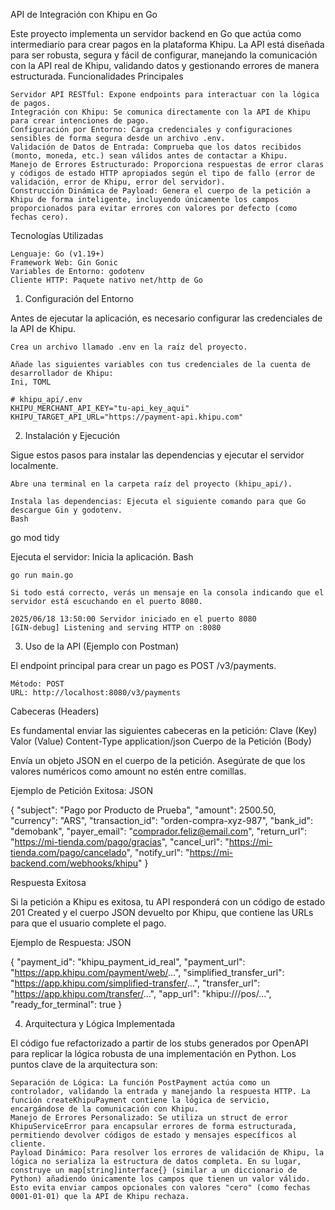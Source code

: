API de Integración con Khipu en Go

Este proyecto implementa un servidor backend en Go que actúa como intermediario para crear pagos en la plataforma Khipu. La API está diseñada para ser robusta, segura y fácil de configurar, manejando la comunicación con la API real de Khipu, validando datos y gestionando errores de manera estructurada.
Funcionalidades Principales

    Servidor API RESTful: Expone endpoints para interactuar con la lógica de pagos.
    Integración con Khipu: Se comunica directamente con la API de Khipu para crear intenciones de pago.
    Configuración por Entorno: Carga credenciales y configuraciones sensibles de forma segura desde un archivo .env.
    Validación de Datos de Entrada: Comprueba que los datos recibidos (monto, moneda, etc.) sean válidos antes de contactar a Khipu.
    Manejo de Errores Estructurado: Proporciona respuestas de error claras y códigos de estado HTTP apropiados según el tipo de fallo (error de validación, error de Khipu, error del servidor).
    Construcción Dinámica de Payload: Genera el cuerpo de la petición a Khipu de forma inteligente, incluyendo únicamente los campos proporcionados para evitar errores con valores por defecto (como fechas cero).

Tecnologías Utilizadas

    Lenguaje: Go (v1.19+)
    Framework Web: Gin Gonic
    Variables de Entorno: godotenv
    Cliente HTTP: Paquete nativo net/http de Go

1. Configuración del Entorno

Antes de ejecutar la aplicación, es necesario configurar las credenciales de la API de Khipu.

    Crea un archivo llamado .env en la raíz del proyecto.

    Añade las siguientes variables con tus credenciales de la cuenta de desarrollador de Khipu:
    Ini, TOML

    # khipu_api/.env
    KHIPU_MERCHANT_API_KEY="tu-api_key_aqui"
    KHIPU_TARGET_API_URL="https://payment-api.khipu.com"

2. Instalación y Ejecución

Sigue estos pasos para instalar las dependencias y ejecutar el servidor localmente.

    Abre una terminal en la carpeta raíz del proyecto (khipu_api/).

    Instala las dependencias: Ejecuta el siguiente comando para que Go descargue Gin y godotenv.
    Bash

go mod tidy

Ejecuta el servidor: Inicia la aplicación.
Bash

    go run main.go

    Si todo está correcto, verás un mensaje en la consola indicando que el servidor está escuchando en el puerto 8080.

    2025/06/18 13:50:00 Servidor iniciado en el puerto 8080
    [GIN-debug] Listening and serving HTTP on :8080

3. Uso de la API (Ejemplo con Postman)

El endpoint principal para crear un pago es POST /v3/payments.

    Método: POST
    URL: http://localhost:8080/v3/payments

Cabeceras (Headers)

Es fundamental enviar las siguientes cabeceras en la petición:
Clave (Key)	Valor (Value)
Content-Type	application/json
Cuerpo de la Petición (Body)

Envía un objeto JSON en el cuerpo de la petición. Asegúrate de que los valores numéricos como amount no estén entre comillas.

Ejemplo de Petición Exitosa:
JSON

{
    "subject": "Pago por Producto de Prueba",
    "amount": 2500.50,
    "currency": "ARS",
    "transaction_id": "orden-compra-xyz-987",
    "bank_id": "demobank",
    "payer_email": "comprador.feliz@email.com",
    "return_url": "https://mi-tienda.com/pago/gracias",
    "cancel_url": "https://mi-tienda.com/pago/cancelado",
    "notify_url": "https://mi-backend.com/webhooks/khipu"
}

Respuesta Exitosa

Si la petición a Khipu es exitosa, tu API responderá con un código de estado 201 Created y el cuerpo JSON devuelto por Khipu, que contiene las URLs para que el usuario complete el pago.

Ejemplo de Respuesta:
JSON

{
    "payment_id": "khipu_payment_id_real",
    "payment_url": "https://app.khipu.com/payment/web/...",
    "simplified_transfer_url": "https://app.khipu.com/simplified-transfer/...",
    "transfer_url": "https://app.khipu.com/transfer/...",
    "app_url": "khipu:///pos/...",
    "ready_for_terminal": true
}

4. Arquitectura y Lógica Implementada

El código fue refactorizado a partir de los stubs generados por OpenAPI para replicar la lógica robusta de una implementación en Python. Los puntos clave de la arquitectura son:

    Separación de Lógica: La función PostPayment actúa como un controlador, validando la entrada y manejando la respuesta HTTP. La función createKhipuPayment contiene la lógica de servicio, encargándose de la comunicación con Khipu.
    Manejo de Errores Personalizado: Se utiliza un struct de error KhipuServiceError para encapsular errores de forma estructurada, permitiendo devolver códigos de estado y mensajes específicos al cliente.
    Payload Dinámico: Para resolver los errores de validación de Khipu, la lógica no serializa la estructura de datos completa. En su lugar, construye un map[string]interface{} (similar a un diccionario de Python) añadiendo únicamente los campos que tienen un valor válido. Esto evita enviar campos opcionales con valores "cero" (como fechas 0001-01-01) que la API de Khipu rechaza.

